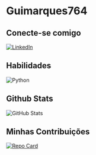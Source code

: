 # Guimarques764

## Conecte-se comigo
[![LinkedIn](https://img.shields.io/badge/LinkedIn-0077B5?style=for-the-badge&logo=linkedin&logoColor=white)](www.linkedin.com/in/guilherme-marques-ba1430124)

## Habilidades
![Python](https://img.shields.io/badge/python-3670A0?style=for-the-badge&logo=python&logoColor=ffdd54)

## Github Stats
![GitHub Stats](https://github-readme-stats.vercel.app/api?username=Guimarques764&theme=transparent&bg_color=000&border_color=30A3DC&show_icons=true&icon_color=30A3DC&title_color=E94D5F&text_color=FFF)

## Minhas Contribuições
[![Repo Card](https://github-readme-stats.vercel.app/api/pin/?username=Guimarques764&repo=dio-lab-open-source&bg_color=000&border_color=30A3DC&show_icons=true&icon_color=30A3DC&title_color=E94D5F&text_color=FFF)](https://github.com/Guimarques764/dio-lab-open-source)
